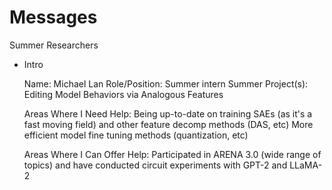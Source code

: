 # Messages

Summer Researchers

- Intro
    
    Name: Michael Lan
    Role/Position: Summer intern
    Summer Project(s): Editing Model Behaviors via Analogous Features
    
    Areas Where I Need Help:
    Being up-to-date on training SAEs (as it's a fast moving field) and other feature decomp methods (DAS, etc)
    More efficient model fine tuning methods (quantization, etc)
    
    Areas Where I Can Offer Help:
    Participated in ARENA 3.0 (wide range of topics) and have conducted circuit experiments with GPT-2 and LLaMA-2